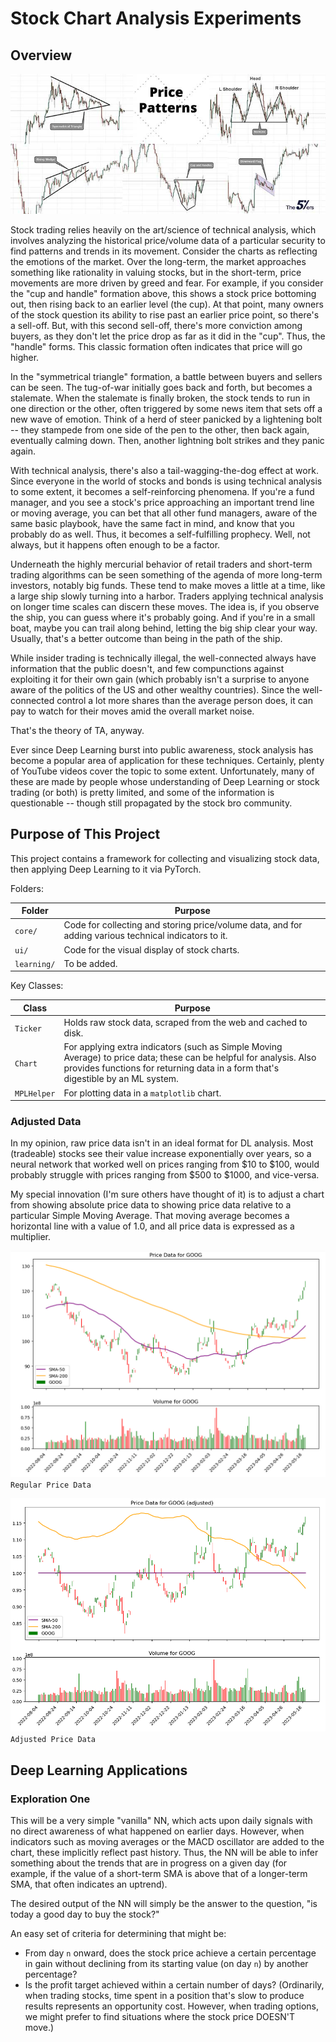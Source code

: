 # Stock Chart Analysis Experiments

## Overview

![](./images/TechnicalAnalysis.jpg)

Stock trading relies heavily on the art/science of technical analysis, which involves analyzing the historical price/volume data of a particular security to find patterns and trends in its movement. Consider the charts as reflecting the emotions of the market. Over the long-term, the market approaches something like rationality in valuing stocks, but in the short-term, price movements are more driven by greed and fear. For example, if you consider the "cup and handle" formation above, this shows a stock price bottoming out, then rising back to an earlier level (the cup). At that point, many owners of the stock question its ability to rise past an earlier price point, so there's a sell-off. But, with this second sell-off, there's more conviction among buyers, as they don't let the price drop as far as it did in the "cup". Thus, the "handle" forms. This classic formation often indicates that price will go higher.

In the "symmetrical triangle" formation, a battle between buyers and sellers can be seen. The tug-of-war initially goes back and forth, but becomes a stalemate. When the stalemate is finally broken, the stock tends to run in one direction or the other, often triggered by some news item that sets off a new wave of emotion. Think of a herd of steer panicked by a lightening bolt -- they stampede from one side of the pen to the other, then back again, eventually calming down. Then, another lightning bolt strikes and they panic again.

With technical analysis, there's also a tail-wagging-the-dog effect at work. Since everyone in the world of stocks and bonds is using technical analysis to some extent, it becomes a self-reinforcing phenomena. If you're a fund manager, and you see a stock's price approaching an important trend line or moving average, you can bet that all other fund managers, aware of the same basic playbook, have the same fact in mind, and know that you probably do as well. Thus, it becomes a self-fulfilling prophecy. Well, not always, but it happens often enough to be a factor.

Underneath the highly mercurial behavior of retail traders and short-term trading algorithms can be seen something of the agenda of more long-term investors, notably big funds. These tend to make moves a little at a time, like a large ship slowly turning into a harbor. Traders applying technical analysis on longer time scales can discern these moves. The idea is, if you observe the ship, you can guess where it's probably going. And if you're in a small boat, maybe you can trail along behind, letting the big ship clear your way. Usually, that's a better outcome than being in the path of the ship.

While insider trading is technically illegal, the well-connected always have information that the public doesn't, and few compunctions against exploiting it for their own gain (which probably isn't a surprise to anyone aware of the politics of the US and other wealthy countries). Since the well-connected control a lot more shares than the average person does, it can pay to watch for their moves amid the overall market noise.

That's the theory of TA, anyway.

Ever since Deep Learning burst into public awareness, stock analysis has become a popular area of application for these techniques. Certainly, plenty of YouTube videos cover the topic to some extent. Unfortunately, many of these are made by people whose understanding of Deep Learning or stock trading (or both) is pretty limited, and some of the information is questionable -- though still propagated by the stock bro community.

## Purpose of This Project

This project contains a framework for collecting and visualizing stock data, then applying Deep Learning to it via PyTorch.

Folders:

| Folder      | Purpose                                                                                               |
|-------------|-------------------------------------------------------------------------------------------------------|
| `core/`     | Code for collecting and storing price/volume data, and for adding various technical indicators to it. |
| `ui/`       | Code for the visual display of stock charts.                                                          |
| `learning/` | To be added.                                                                                          |

Key Classes:

| Class       | Purpose                                                                                                                                                                                                |
|-------------|--------------------------------------------------------------------------------------------------------------------------------------------------------------------------------------------------------|
| `Ticker`    | Holds raw stock data, scraped from the web and cached to disk.                                                                                                                                         |
| `Chart`     | For applying extra indicators (such as Simple Moving Average) to price data; these can be helpful for analysis. Also provides functions for returning data in a form that's digestible by an ML system. |
| `MPLHelper` | For plotting data in a `matplotlib` chart.                                                                                                             |

### Adjusted Data

In my opinion, raw price data isn't in an ideal format for DL analysis. Most (tradeable) stocks see their value increase exponentially over years, so a neural network that worked well on prices ranging from $10 to $100, would probably struggle with prices ranging from $500 to $1000, and vice-versa.

My special innovation (I'm sure others have thought of it) is to adjust a chart from showing absolute price data to showing price data relative to a particular Simple Moving Average. That moving average becomes a horizontal line with a value of 1.0, and all price data is expressed as a multiplier.

![](./images/RegularPriceData.png)    
`Regular Price Data`

![](./images/AdjustedPriceData.png)    
`Adjusted Price Data`

## Deep Learning Applications

### Exploration One

This will be a very simple "vanilla" NN, which acts upon daily signals with no direct awareness of what happened on earlier days. However, when indicators such as moving averages or the MACD oscillator are added to the chart, these implicitly reflect past history. Thus, the NN will be able to infer something about the trends that are in progress on a given day (for example, if the value of a short-term SMA is above that of a longer-term SMA, that often indicates an uptrend).

The desired output of the NN will simply be the answer to the question, "is today a good day to buy the stock?"

An easy set of criteria for determining that might be:
* From day `n` onward, does the stock price achieve a certain percentage in gain without declining from its starting value (on day `n`) by another percentage?
* Is the profit target achieved within a certain number of days? (Ordinarily, when trading stocks, time spent in a position that's slow to produce results represents an opportunity cost. However, when trading options, we might prefer to find situations where the stock price DOESN'T move.)